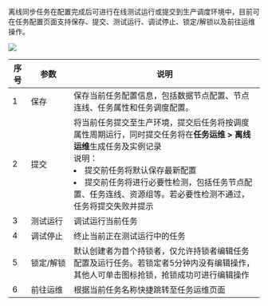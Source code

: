 离线同步任务在配置完成后可进行在线测试运行或提交到生产调度环境中，目前可在任务配置页面支持保存、提交、测试运行、调试停止、锁定/解锁以及前往运维操作。

![](https://qcloudimg.tencent-cloud.cn/raw/da4b16a0839ab275d4a6affbe4ccd5b1.png)

| 序号 | 参数 | 说明 |
|---------|---------|---------|	
|1|	保存|	保存当前任务配置信息，包括数据节点配置、节点连线、任务属性和任务调度配置。|
|2	|提交	|将当前任务提交至生产环境，提交后任务将按调度属性周期运行，同时提交任务将在**任务运维 > 离线运维**生成任务及实例记录<br>说明：<li>提交前任务将默认保存最新配置<li>提交前任务将进行必要性检测，包括任务节点配置、任务连线、资源组等。若必要性检测不通过，任务将提交失败并提示|
| 3	| 测试运行	| 调试运行当前任务| 
| 4| 	调试停止	| 终止当前正在测试运行中的任务| 
| 5| 	<nobr>锁定/解锁| 	默认创建者为首个持锁者，仅允许持锁者编辑任务配置及运行任务。若锁定者5分钟内没有编辑操作，其他人可单击图标抢锁，抢锁成功可进行编辑操作| 
| 6| 	前往运维	| 根据当前任务名称快捷跳转至任务运维页面| 

  
  
